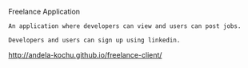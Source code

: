 
Freelance Application

```
An application where developers can view and users can post jobs.

Developers and users can sign up using linkedin.
```

http://andela-kochu.github.io/freelance-client/